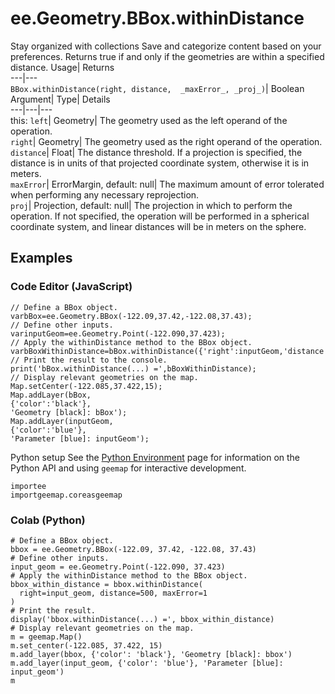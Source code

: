  
#  ee.Geometry.BBox.withinDistance
Stay organized with collections  Save and categorize content based on your preferences. 
Returns true if and only if the geometries are within a specified distance. Usage| Returns  
---|---  
`BBox.withinDistance(right, distance,  _maxError_, _proj_)`| Boolean  
Argument| Type| Details  
---|---|---  
this: `left`| Geometry| The geometry used as the left operand of the operation.  
`right`| Geometry| The geometry used as the right operand of the operation.  
`distance`| Float| The distance threshold. If a projection is specified, the distance is in units of that projected coordinate system, otherwise it is in meters.  
`maxError`| ErrorMargin, default: null| The maximum amount of error tolerated when performing any necessary reprojection.  
`proj`| Projection, default: null| The projection in which to perform the operation. If not specified, the operation will be performed in a spherical coordinate system, and linear distances will be in meters on the sphere.  
## Examples
### Code Editor (JavaScript)
```
// Define a BBox object.
varbBox=ee.Geometry.BBox(-122.09,37.42,-122.08,37.43);
// Define other inputs.
varinputGeom=ee.Geometry.Point(-122.090,37.423);
// Apply the withinDistance method to the BBox object.
varbBoxWithinDistance=bBox.withinDistance({'right':inputGeom,'distance':500,'maxError':1});
// Print the result to the console.
print('bBox.withinDistance(...) =',bBoxWithinDistance);
// Display relevant geometries on the map.
Map.setCenter(-122.085,37.422,15);
Map.addLayer(bBox,
{'color':'black'},
'Geometry [black]: bBox');
Map.addLayer(inputGeom,
{'color':'blue'},
'Parameter [blue]: inputGeom');
```

Python setup
See the [ Python Environment](https://developers.google.com/earth-engine/guides/python_install) page for information on the Python API and using `geemap` for interactive development.
```
importee
importgeemap.coreasgeemap
```

### Colab (Python)
```
# Define a BBox object.
bbox = ee.Geometry.BBox(-122.09, 37.42, -122.08, 37.43)
# Define other inputs.
input_geom = ee.Geometry.Point(-122.090, 37.423)
# Apply the withinDistance method to the BBox object.
bbox_within_distance = bbox.withinDistance(
  right=input_geom, distance=500, maxError=1
)
# Print the result.
display('bbox.withinDistance(...) =', bbox_within_distance)
# Display relevant geometries on the map.
m = geemap.Map()
m.set_center(-122.085, 37.422, 15)
m.add_layer(bbox, {'color': 'black'}, 'Geometry [black]: bbox')
m.add_layer(input_geom, {'color': 'blue'}, 'Parameter [blue]: input_geom')
m
```

